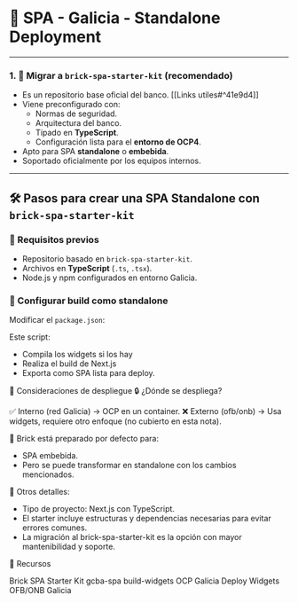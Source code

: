 # 🧱 SPA - Galicia - Standalone Deployment
---
### 1. 🔁 Migrar a `brick-spa-starter-kit` (recomendado)

- Es un repositorio base oficial del banco. [[Links utiles#^41e9d4]]
- Viene preconfigurado con:
  - Normas de seguridad.
  - Arquitectura del banco.
  - Tipado en **TypeScript**.
  - Configuración lista para el **entorno de OCP4**.
- Apto para SPA **standalone** o **embebida**.
- Soportado oficialmente por los equipos internos.

---

## 🛠️ Pasos para crear una SPA Standalone con `brick-spa-starter-kit`

### 🧱 Requisitos previos

- Repositorio basado en `brick-spa-starter-kit`.
- Archivos en **TypeScript** (`.ts`, `.tsx`).
- Node.js y npm configurados en entorno Galicia.

### 🔧 Configurar build como **standalone**

Modificar el `package.json`:



Este script:
- Compila los widgets si los hay
- Realiza el build de Next.js
- Exporta como SPA lista para deploy.

🧭 Consideraciones de despliegue
🔒 ¿Dónde se despliega?

✅ Interno (red Galicia) → OCP en un container.
❌ Externo (ofb/onb) → Usa widgets, requiere otro enfoque (no cubierto en esta nota).

🧱 Brick está preparado por defecto para:
- SPA embebida.
- Pero se puede transformar en standalone con los cambios mencionados.

🧵 Otros detalles: 

- Tipo de proyecto: Next.js con TypeScript.
- El starter incluye estructuras y dependencias necesarias para evitar errores comunes.
- La migración al brick-spa-starter-kit es la opción con mayor mantenibilidad y soporte.


📎 Recursos

Brick SPA Starter Kit
gcba-spa build-widgets
OCP Galicia Deploy
Widgets OFB/ONB Galicia